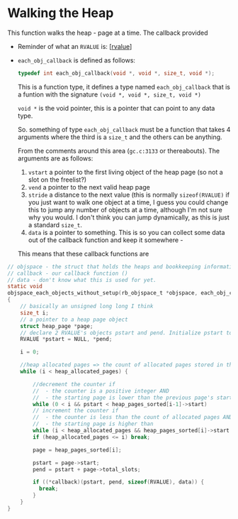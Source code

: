 # Walking the Heap

This function walks the heap - page at a time. The callback provided

- Reminder of what an `RVALUE` is: [[rvalue]]
- `each_obj_callback` is defined as follows:

  ```c
  typedef int each_obj_callback(void *, void *, size_t, void *);
  ```

  This is a function type, it defines a type named `each_obj_callback` that is a
  funtion with the signature `(void *, void *, size_t, void *)`

  `void *` is the void pointer, this is a pointer that can point to any data type.

  So. something of type `each_obj_callback` must be a function that takes 4
  arguments where the third is a `size_t` and the others can be anything.

  From the comments around this area (`gc.c:3133` or thereabouts). The arguments
  are as follows:

    1. `vstart` a pointer to the first living object of the heap page (so not a
       slot on the freelist?)
    2.  `vend` a pointer to the next valid heap page
    3.  `stride` a distance to the next value (this is normally `sizeof(RVALUE)`
        if you just want to walk one object at a time, I guess you could change
        this to jump any number of objects at a time, although I'm not sure why
        you would. I don't think you can jump dynamically, as this is just a
        standard `size_t`.
    4. `data` is a pointer to something. This is so you can collect some data out of the callback function and keep it somewhere -

  This means that these callback functions are

```c
// objspace - the struct that holds the heaps and bookkeeping information about them
// callback - our callback function ()
// data - don't know what this is used for yet.
static void
objspace_each_objects_without_setup(rb_objspace_t *objspace, each_obj_callback *callback, void *data)
{
    // basically an unsigned long long I think
    size_t i;
    // a pointer to a heap page object
    struct heap_page *page;
    // declare 2 RVALUE's objects pstart and pend. Initialize pstart to NULL
    RVALUE *pstart = NULL, *pend;

    i = 0;

    //heap allocated pages => the count of allocated pages stored in the objspace struct
    while (i < heap_allocated_pages) {

        //decrement the counter if
        //  - the counter is a positive integer AND
        //  - the starting page is lower than the previous page's starting address
        while (0 < i && pstart < heap_pages_sorted[i-1]->start)              i--;
        // increment the counter if
        //  - the counter is less than the count of allocated pages AND
        //  - the starting page is higher than
        while (i < heap_allocated_pages && heap_pages_sorted[i]->start <= pstart) i++;
        if (heap_allocated_pages <= i) break;

        page = heap_pages_sorted[i];

        pstart = page->start;
        pend = pstart + page->total_slots;

        if ((*callback)(pstart, pend, sizeof(RVALUE), data)) {
          break;
        }
    }
}
```

[//begin]: # "Autogenerated link references for markdown compatibility"
[rvalue]: rvalue "Rvalue"
[//end]: # "Autogenerated link references"